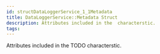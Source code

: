 ```yaml
---
id: structDataLoggerService_1_1Metadata
title: DataLoggerService::Metadata Struct
description: Attributes included in the  characterstic.
tags:
---
```

Attributes included in the TODO characterstic.
